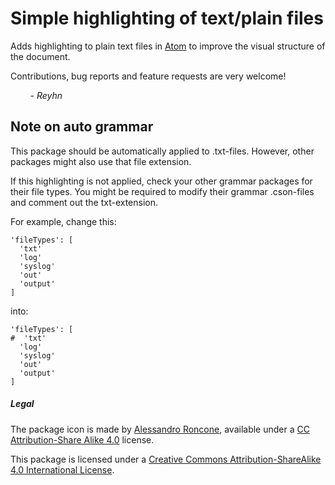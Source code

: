 # Simple highlighting of text/plain files

Adds highlighting to plain text files in [Atom](https://atom.io/) to improve the visual structure of the document.

Contributions, bug reports and feature requests are very welcome!

&nbsp; &nbsp; &nbsp; &nbsp; _- Reyhn_




## Note on auto grammar

This package should be automatically applied to .txt-files.
However, other packages might also use that file extension.

If this highlighting is not applied, check your other grammar packages for their file types.
You might be required to modify their grammar .cson-files and comment out the txt-extension.

For example, change this:
```
'fileTypes': [
  'txt'
  'log'
  'syslog'
  'out'
  'output'
]
```
into:
```
'fileTypes': [
#  'txt'
  'log'
  'syslog'
  'out'
  'output'
]
```




##### Legal

The package icon is made by [Alessandro Roncone](https://github.com/alecive), available under a [CC Attribution-Share Alike 4.0](http://creativecommons.org/licenses/by-sa/4.0/) license.

This package is licensed under a [Creative Commons Attribution-ShareAlike 4.0 International License](http://creativecommons.org/licenses/by-sa/4.0/).
